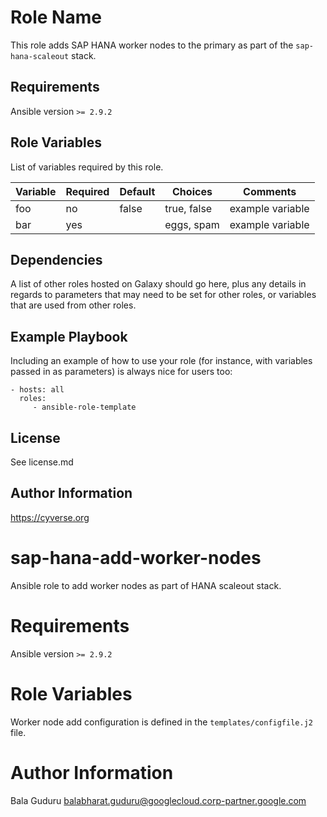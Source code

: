 Role Name
=========

This role adds SAP HANA worker nodes to the primary as part of the `sap-hana-scaleout` stack.

Requirements
------------

Ansible version `>= 2.9.2`

Role Variables
--------------

List of variables required by this role.

| Variable                | Required | Default | Choices                   | Comments                                 |
|-------------------------|----------|---------|---------------------------|------------------------------------------|
| foo                     | no       | false   | true, false               | example variable                         |
| bar                     | yes      |         | eggs, spam                | example variable                         |

Dependencies
------------

A list of other roles hosted on Galaxy should go here, plus any details in regards to parameters that may need to be set for other roles, or variables that are used from other roles.

Example Playbook
----------------

Including an example of how to use your role (for instance, with variables passed in as parameters) is always nice for users too:

    - hosts: all
      roles:
         - ansible-role-template

License
-------

See license.md

Author Information
------------------

https://cyverse.org

# sap-hana-add-worker-nodes

Ansible role to add worker nodes as part of HANA scaleout stack.

# Requirements

Ansible version `>= 2.9.2`

# Role Variables

Worker node add configuration is defined in the `templates/configfile.j2` file.

# Author Information

Bala Guduru <balabharat.guduru@googlecloud.corp-partner.google.com>